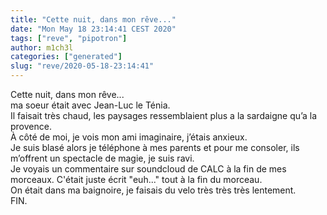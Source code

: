 ```yaml
---
title: "Cette nuit, dans mon rêve..."
date: "Mon May 18 23:14:41 CEST 2020"
tags: ["reve", "pipotron"]
author: m1ch3l
categories: ["generated"]
slug: "reve/2020-05-18-23:14:41"
---
```


Cette nuit, dans mon rêve...<br>
ma soeur était avec Jean-Luc le Ténia.<br>
Il faisait très chaud, les paysages ressemblaient plus a la sardaigne qu’a la provence.<br>
À côté de moi, je vois mon ami imaginaire, j’étais anxieux.<br>
Je suis blasé alors je téléphone à mes parents et pour me consoler, ils m’offrent un spectacle de magie, je suis ravi.<br>
Je voyais un commentaire sur soundcloud de CALC à la fin de mes morceaux. C'était juste écrit "euh..." tout à la fin du morceau.<br>
On était dans ma baignoire, je faisais du velo très très très lentement.<br>
FIN.<br>

